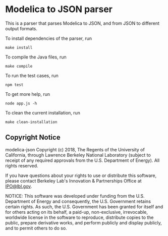 # Modelica to JSON parser

This is a parser that parses Modelica to JSON,
and from JSON to different output formats.

To install dependencies of the parser, run
```
make install

```
To compile the Java files, run
```
make compile

```
To run the test cases, run
```
npm test
```
To get more help, run
```
node app.js -h
```
To clean the current installation, run
```
make clean-installation
```

## Copyright Notice

modelica-json Copyright (c) 2018, The Regents of the University of California,
through Lawrence Berkeley National Laboratory (subject to receipt of
any required approvals from the U.S. Department of Energy).
All rights reserved.

If you have questions about your rights to use or distribute this software,
please contact Berkeley Lab's Innovation & Partnerships Office at  IPO@lbl.gov.

NOTICE: This software was developed under funding from the U.S. Department of Energy
and consequently, the U.S. Government retains certain rights.  As such,
the U.S. Government has been granted for itself and for others acting
on its behalf, a paid-up, non-exclusive, irrevocable, worldwide license
in the software to reproduce, distribute copies to the public,
prepare derivative works, and perform publicly and display publicly,
and to permit others to do so. 
